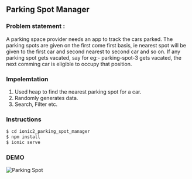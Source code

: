 ## Parking Spot Manager

### Problem statement :
A parking space provider needs an app to track the cars parked. The parking spots are given on the first come first basis, ie nearest spot will be given to the first car and second nearest to second car and so on. If any parking spot gets vacated, say for eg:- parking-spot-3 gets vacated, the next comming car is eligible to occupy that position.

### Impelemtation
1. Used heap to find the nearest parking spot for a car.
2. Randomly generates data.
3. Search, Filter etc.

### Instructions

```bash
$ cd ionic2_parking_spot_manager
$ npm install 
$ ionic serve
```
### DEMO
![ Parking Spot](/demo.gif)


